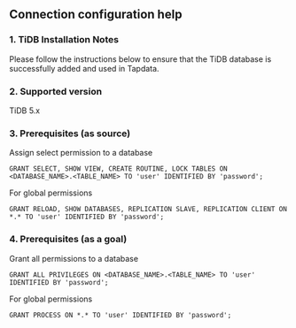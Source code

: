 ## **Connection configuration help**

### **1. TiDB Installation Notes**

Please follow the instructions below to ensure that the TiDB database is successfully added and used in Tapdata.

### **2. Supported version**
TiDB 5.x

### **3. Prerequisites (as source)**
Assign select permission to a database
```
GRANT SELECT, SHOW VIEW, CREATE ROUTINE, LOCK TABLES ON <DATABASE_NAME>.<TABLE_NAME> TO 'user' IDENTIFIED BY 'password';
```
For global permissions
```
GRANT RELOAD, SHOW DATABASES, REPLICATION SLAVE, REPLICATION CLIENT ON *.* TO 'user' IDENTIFIED BY 'password';
```
###  **4. Prerequisites (as a goal)**
Grant all permissions to a database
```
GRANT ALL PRIVILEGES ON <DATABASE_NAME>.<TABLE_NAME> TO 'user' IDENTIFIED BY 'password';
```
For global permissions
```
GRANT PROCESS ON *.* TO 'user' IDENTIFIED BY 'password';
```
